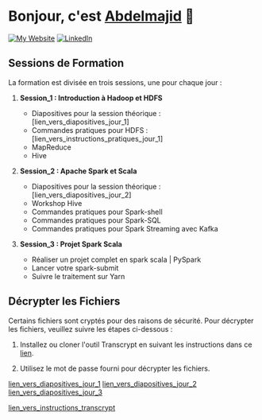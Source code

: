 # Bonjour, c'est [Abdelmajid][linkedin] 👋 
[![My Website](https://img.shields.io/website?style=for-the-badge&url=https%3A%2F%2Fabdelmajidlh.github.io%2FePortfolio%2F)][website] [![LinkedIn](https://img.shields.io/badge/LinkedIn-Abdelmajid%20EL%20HOU-blue?style=for-the-badge&logo=linkedin&logoColor=blue)][linkedin]

[website]: https://abdelmajidlh.github.io/ePortfolio/
[linkedin]: https://www.linkedin.com/in/aelhou/


## Sessions de Formation

La formation est divisée en trois sessions, une pour chaque jour :

1. **Session_1 : Introduction à Hadoop et HDFS**
   - Diapositives pour la session théorique : [lien_vers_diapositives_jour_1]
   - Commandes pratiques pour HDFS : [lien_vers_instructions_pratiques_jour_1]
   - MapReduce
   - Hive

2. **Session_2 : Apache Spark et Scala**
   - Diapositives pour la session théorique : [lien_vers_diapositives_jour_2]
   - Workshop Hive
   - Commandes pratiques pour Spark-shell
   - Commandes pratiques pour Spark-SQL
   - Commandes pratiques pour Spark Streaming avec Kafka

3. **Session_3 : Projet Spark Scala**
   - Réaliser un projet complet en spark scala | PySpark
   - Lancer votre spark-submit
   - Suivre le traitement sur Yarn

## Décrypter les Fichiers

Certains fichiers sont cryptés pour des raisons de sécurité. Pour décrypter les fichiers, veuillez suivre les étapes ci-dessous :

1. Installez ou cloner l'outil Transcrypt en suivant les instructions dans ce [lien]([lien_vers_instructions_transcrypt]).

2. Utilisez le mot de passe fourni pour décrypter les fichiers.

[linkedin]: https://www.linkedin.com/in/aelhou/
[website]: https://abdelmajidlh.github.io/ePortfolio/
[lien_vers_diapositives_jour_1](https://github.com/AbdelmajidLh/Formation-BigData_Spark_Scala/blob/main/Session_1/Slides.ppt)
[lien_vers_diapositives_jour_2](https://github.com/AbdelmajidLh/Formation-BigData_Spark_Scala/tree/main/Session_2)
[lien_vers_diapositives_jour_3](https://github.com/AbdelmajidLh/Formation-BigData_Spark_Scala/tree/main/Session_3)

[lien_vers_instructions_transcrypt](https://github.com/elasticdog/transcrypt)
